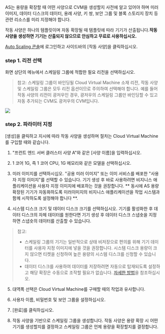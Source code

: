 AS는 용량을 확장할 때 어떤 사양으로 CVM을 생성할지 사전에 알고 있어야 하며 미러 이미지, 데이터 디스크의 데이터, 용례 사양, 키 쌍, 보안 그룹 및 블록 스토리지 장치 등 관련 리소스를 미리 지정해야 합니다.

작동 사양은 하나의 템플릿이며 자동 확장될 때 템플릿에 따라 기기가 산출됩니다.**작동 사양을 생성하면 기기는 산출되지 않으므로 안심하고 무료로 사용하십시오.**

[Auto Scaling 콘솔](https://console.cloud.tencent.com/autoscaling/config)에 로그인하고 사이드바의 [작동 사양]을 클릭하십시오.

### step 1. 리전 선택

화면 상단의 메뉴에서 스케일링 그룹에 적합한 필요 리전을 선택하십시오.

> 참고:
>스케일링 그룹이 바인딩될 Cloud Virtual Machine 소재 리전, 작동 사양 및 스케일링 그룹은 모두 리전 옵션이므로 주의하여 선택해야 합니다. 예를 들어 작동 사양의 리전이 광저우인 경우, 광저우의 스케일링 그룹만 바인딩할 수 있고 자동 추가되는 CVM도 광저우의 CVM입니다.

![](https://main.qcloudimg.com/raw/014744e64c1b5bb3f251a478baa84540.png)

### step 2. 파라미터 지정

[생성]을 클릭하고 지시에 따라 작동 사양을 생성하며 절차는 Cloud Virtual Machine를 구입할 때와 같습니다.

1. "프런트 엔드 서버 클러스터 사양 A"와 같은 [사양 이름]을 입력하십시오.

2. 1 코어 1G, 즉 1 코어 CPU, 1G 메모리와 같은 모델을 선택하십시오.

3. 미러 이미지를 선택하시십오. "공용 미러 이미지" 또는 이미 서비스를 배포한 "사용자 지정 이미지"를 선택할 수 있습니다.
기기 생성 후 바로 사용하려면 비지니스 애플리케이션을 사용자 지정 이미지에 배포하는 것을 권장합니다. ** 동시에 AS 용량 확장된 기기가 자동화하도록 미러이미지의 비지니스 애플리케이션을 작업 시스템과 함께 시작하도록 설정해야 합니다 **.

4. 시스템 디스크 크기 및 데이터 디스크 크기를 선택하십시오.
기기를 활성화한 후 데이터 디스크의 자체 데이터를 원한다면 기기 생성 후 데이터 디스크 스냅숏을 지정하면 스냅숏의 데이터를 산출할 수 있습니다.
> 참고:
> - 스케일링 그룹의 기기는 일반적으로 상태 비저장으로 편의를 위해 기기 데이터를 사용자 지정 이미지에 넣을 것을 권장합니다. 시스템 디스크 용량이 크지 않으면 티켓을 신청하여 높은 용량의 시스템 디스크를 신청할 수 있습니다.
> - 데이터 디스크를 사용하여 데이터를 저장하려면 자동으로 탑재되도록 설정하고 해당 확장은 수동으로 조작할 필요가 없습니다. [자세한 방법](https://intl.cloud.tencent.com/document/product/377/4166)을 참조하십시오.

5. 대역폭 선택은 Cloud Virtual Machine를 구매할 때의 작업과 유사합니다.

6. 사용자 이름, 비밀번호 및 보안 그룹을 설정하십시오.

7. [완료]를 클릭하십시오.

8. 작동 사양을 기반으로 스케일링 그룹을 생성합니다. 작동 사양은 용량 확장 시 어떤 기기를 생성할지를 결정하고 스케일링 그룹은 언제 용량을 확장할지를 결정합니다.
